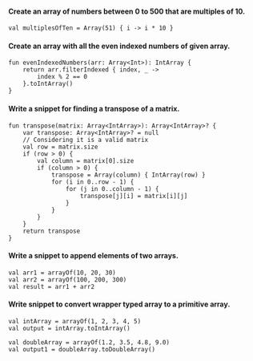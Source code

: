#### Create an array of numbers between 0 to 500 that are multiples of 10.

```
val multiplesOfTen = Array(51) { i -> i * 10 }
```

#### Create an array with all the even indexed numbers of given array.

```
fun evenIndexedNumbers(arr: Array<Int>): IntArray {
    return arr.filterIndexed { index, _ ->
        index % 2 == 0
    }.toIntArray()
}
```

#### Write a snippet for finding a transpose of a matrix.

```
fun transpose(matrix: Array<IntArray>): Array<IntArray>? {
    var transpose: Array<IntArray>? = null
    // Considering it is a valid matrix
    val row = matrix.size
    if (row > 0) {
        val column = matrix[0].size
        if (column > 0) {
            transpose = Array(column) { IntArray(row) }
            for (i in 0..row - 1) {
                for (j in 0..column - 1) {
                    transpose[j][i] = matrix[i][j]
                }
            }
        }
    }
    return transpose
}
```

#### Write a snippet to append elements of two arrays.

```
val arr1 = arrayOf(10, 20, 30)
val arr2 = arrayOf(100, 200, 300)
val result = arr1 + arr2
```

#### Write snippet to convert wrapper typed array to a primitive array.

```
val intArray = arrayOf(1, 2, 3, 4, 5)
val output = intArray.toIntArray()

val doubleArray = arrayOf(1.2, 3.5, 4.8, 9.0)
val output1 = doubleArray.toDoubleArray()
```